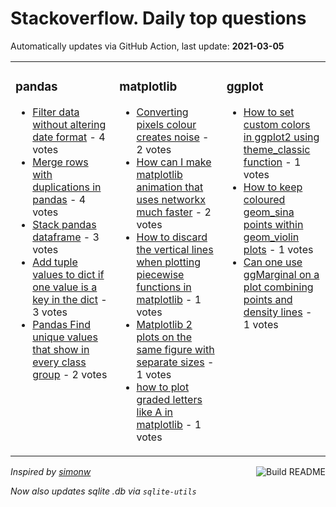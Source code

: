 # Stackoverflow. Daily top questions 

Automatically updates via GitHub Action, last update: **<!-- date starts -->2021-03-05<!-- date ends -->**


<table><tr><td valign="top" width="33%">

### pandas
<!-- pandas starts -->
* [Filter data without altering date format](https://stackoverflow.com/questions/66490802/filter-data-without-altering-date-format) - 4 votes
* [Merge rows with duplications in pandas](https://stackoverflow.com/questions/66489962/merge-rows-with-duplications-in-pandas) - 4 votes
* [Stack pandas dataframe](https://stackoverflow.com/questions/66493394/stack-pandas-dataframe) - 3 votes
* [Add tuple values to dict if one value is a key in the dict](https://stackoverflow.com/questions/66496077/add-tuple-values-to-dict-if-one-value-is-a-key-in-the-dict) - 3 votes
* [Pandas  Find unique values that show in every class group](https://stackoverflow.com/questions/66494352/pandas-find-unique-values-that-show-in-every-class-group) - 2 votes
<!-- pandas ends -->
</td><td valign="top" width="34%">


### matplotlib
<!-- matplotlib starts -->
* [Converting pixels colour creates noise](https://stackoverflow.com/questions/66492366/converting-pixels-colour-creates-noise) - 2 votes
* [How can I make matplotlib animation that uses networkx much faster](https://stackoverflow.com/questions/66496889/how-can-i-make-matplotlib-animation-that-uses-networkx-much-faster) - 2 votes
* [How to discard the vertical lines when plotting piecewise functions in matplotlib](https://stackoverflow.com/questions/66498285/how-to-discard-the-vertical-lines-when-plotting-piecewise-functions-in-matplotli) - 1 votes
* [Matplotlib 2 plots on the same figure with separate sizes](https://stackoverflow.com/questions/66487928/matplotlib-2-plots-on-the-same-figure-with-separate-sizes) - 1 votes
* [how to plot graded letters like A in matplotlib](https://stackoverflow.com/questions/66496312/how-to-plot-graded-letters-like-a-in-matplotlib) - 1 votes
<!-- matplotlib ends -->
</td><td valign="top" width="34%">


### ggplot
<!-- ggplot2 starts -->
* [How to set custom colors in ggplot2 using theme_classic function](https://stackoverflow.com/questions/66497023/how-to-set-custom-colors-in-ggplot2-using-theme-classic-function) - 1 votes
* [How to keep coloured geom_sina points within geom_violin plots](https://stackoverflow.com/questions/66492818/how-to-keep-coloured-geom-sina-points-within-geom-violin-plots) - 1 votes
* [Can one use ggMarginal on a plot combining points and density lines](https://stackoverflow.com/questions/66490428/can-one-use-ggmarginal-on-a-plot-combining-points-and-density-lines) - 1 votes
<!-- ggplot2 ends -->
</td></tr></table>

<a href="https://github.com/hp0404/hp0404/actions"><img src="https://github.com/hp0404/hp0404/workflows/Build%20README/badge.svg" align="right" alt="Build README"></a> <p>*Inspired by  [simonw](https://github.com/simonw/simonw)*</p> <p> *Now also updates sqlite .db via `sqlite-utils`* </p>
